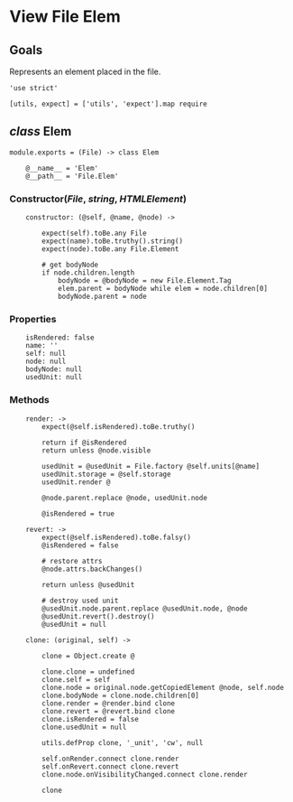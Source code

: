 View File Elem
==============

Goals
-----

Represents an element placed in the file.

	'use strict'

	[utils, expect] = ['utils', 'expect'].map require

*class* Elem
------------

	module.exports = (File) -> class Elem

		@__name__ = 'Elem'
		@__path__ = 'File.Elem'

### Constructor(*File*, *string*, *HTMLElement*)

		constructor: (@self, @name, @node) ->

			expect(self).toBe.any File
			expect(name).toBe.truthy().string()
			expect(node).toBe.any File.Element

			# get bodyNode
			if node.children.length
				bodyNode = @bodyNode = new File.Element.Tag
				elem.parent = bodyNode while elem = node.children[0]
				bodyNode.parent = node

### Properties

		isRendered: false
		name: ''
		self: null
		node: null
		bodyNode: null
		usedUnit: null

### Methods

		render: ->
			expect(@self.isRendered).toBe.truthy()

			return if @isRendered
			return unless @node.visible

			usedUnit = @usedUnit = File.factory @self.units[@name]
			usedUnit.storage = @self.storage
			usedUnit.render @

			@node.parent.replace @node, usedUnit.node

			@isRendered = true

		revert: ->
			expect(@self.isRendered).toBe.falsy()
			@isRendered = false

			# restore attrs
			@node.attrs.backChanges()

			return unless @usedUnit

			# destroy used unit
			@usedUnit.node.parent.replace @usedUnit.node, @node
			@usedUnit.revert().destroy()
			@usedUnit = null

		clone: (original, self) ->

			clone = Object.create @

			clone.clone = undefined
			clone.self = self
			clone.node = original.node.getCopiedElement @node, self.node
			clone.bodyNode = clone.node.children[0]
			clone.render = @render.bind clone
			clone.revert = @revert.bind clone
			clone.isRendered = false
			clone.usedUnit = null

			utils.defProp clone, '_unit', 'cw', null

			self.onRender.connect clone.render
			self.onRevert.connect clone.revert
			clone.node.onVisibilityChanged.connect clone.render

			clone